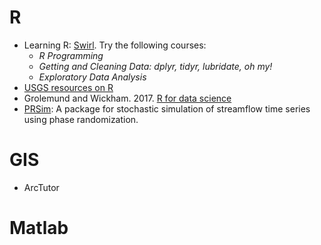 # R
- Learning R: [Swirl](https://swirlstats.com/). Try the following courses:
  - _R Programming_
  - _Getting and Cleaning Data: dplyr, tidyr, lubridate, oh my!_
  - _Exploratory Data Analysis_
- [USGS resources on R](https://owi.usgs.gov/R/)
- Grolemund and Wickham. 2017. [R for data science](https://r4ds.had.co.nz/)
- [PRSim](https://CRAN.R-project.org/package=PRSim): A package for stochastic simulation of streamflow time series using phase randomization. 

# GIS
- ArcTutor

# Matlab


